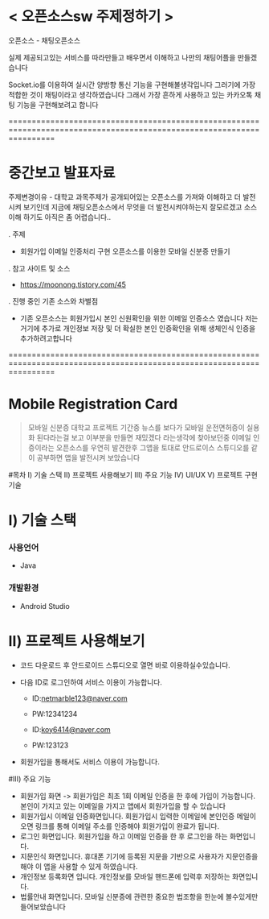 # < 오픈소스sw 주제정하기 >

오픈소스 - 채팅오픈소스

실제 제공되고있는 서비스를 따라만들고 배우면서 이해하고
나만의 채팅어플을 만들겠습니다

Socket.io를 이용하여 실시간 양방향 통신 기능을 구현해볼생각입니다
그러기에 가장 적합한 것이 채팅이라고 생각하였습니다
그래서 가장 흔하게 사용하고 있는 카카오톡 채팅 기능을 구현해보려고 합니다

======================================================================================================================

# 중간보고 발표자료

주제변경이유 - 대학교 과목주제가 공개되어있는 오픈소스를 가져와 이해하고 더 발전시켜 보기인데 지금에 채팅오픈소스에서 무엇을 더 발전시켜야하는지 잘모르겠고 소스이해 하기도 아직은 좀 어렵습니다..

. 주제
- 회원가입 이메일 인증처리 구현 오픈소스를 이용한 모바일 신분증 만들기

. 참고 사이트 및 소스
- https://moonong.tistory.com/45

. 진행 중인 기존 소스와 차별점
- 기존 오픈소스는 회원가입시 본인 신원확인을 위한 이메일 인증소스 였습니다
  저는 거기에 추가로 개인정보 저장 및 더 확실한 본인 인증확인을 위해 생체인식 인증을 추가하려고합니다

======================================================================================================================
# Mobile Registration Card
> 모바일 신분증
대학교 프로젝트 기간중 뉴스를 보다가 모바일 운전면허증이 실용화 된다라는걸 보고 이부분을 만들면 재밌겠다 라는생각에 찾아보던중
이메일 인증이라는 오픈소스를 우연히 발견한후 그앱을 토대로 안드로이스 스튜디오를 같이 공부하면 앱을 발전시켜 보았습니다

#목차
Ⅰ) 기술 스택
Ⅱ) 프로젝트 사용해보기
Ⅲ) 주요 기능
Ⅳ) UI/UX
Ⅴ) 프로젝트 구현 기술

# Ⅰ) 기술 스택
### 사용언어
- Java
### 개발환경
- Android Studio

# Ⅱ) 프로젝트 사용해보기
- 코드 다운로드 후 안드로이드 스튜디오로 열면  바로 이용하실수있습니다.
- 다음 ID로 로그인하여 서비스 이용이 가능합니다.
     + ID:netmarble123@naver.com
     + PW:12341234

     + ID:koy6414@naver.com
     + PW:123123

- 회원가입을 통해서도 서비스 이용이 가능합니다.

#Ⅲ) 주요 기능
- 회원가입 화면 -> 회원가입은 최초 1회 이메일 인증을 한 후에 가입이 가능합니다. 본인이 가지고 있는 이메일을 가지고 앱에서 회원가입을 할 수 있습니다
- 회원가입시 이메일 인증화면입니다. 회원가입시 입력한 이메일에 본인인증 메일이 오면 링크를 통해 이메일 주소를 인증해야 회원가입이 완료가 됩니다.
- 로그인 화면입니다. 회원가입을 하고 이메일 인증을 한 후 로그인을 하는 화면입니다.
- 지문인식 화면입니다. 휴대폰 기기에 등록된 지문을 기반으로 사용자가 지문인증을 해야 이 앱을 사용할 수 있게 하였습니다.
- 개인정보 등록화면 입니다. 개인정보를 모바일 핸드폰에 입력후 저장하는 화면입니다.
- 법률안내 화면입니다. 모바일 신분증에 관련한 중요한 법조항을 한눈에 볼수있게만들어보았습니다
